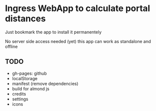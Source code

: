 Ingress WebApp to calculate portal distances
============================================

Just bookmark the app to install it permanentely

No server side access needed (yet) this app can work as standalone and offline

TODO
----
* gh-pages: github
* localStorage
* manifest (remove dependencies)
* build for almond js
* credits
* settings
* icons